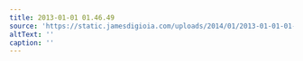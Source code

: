 ```yaml
---
title: 2013-01-01 01.46.49
source: 'https://static.jamesdigioia.com/uploads/2014/01/2013-01-01-01-46-49-scaled.jpg'
altText: ''
caption: ''
---
```


